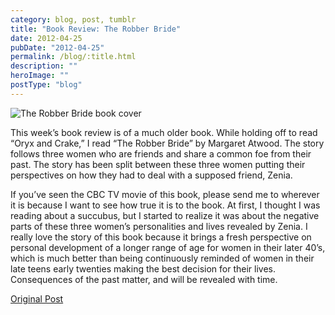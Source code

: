 ```yaml
---
category: blog, post, tumblr
title: "Book Review: The Robber Bride"
date: 2012-04-25
pubDate: "2012-04-25"
permalink: /blog/:title.html
description: ""
heroImage: ""
postType: "blog"
---
```


![The Robber Bride book cover](http://68.media.tumblr.com/tumblr_m2x5jjba4X1qz81kho1_400.jpg)

This week’s book review is of a much older book. While holding off to read “Oryx and Crake,” I read “The Robber Bride” by Margaret Atwood. The story follows three women who are friends and share a common foe from their past. The story has been split between these three women putting their perspectives on how they had to deal with a supposed friend, Zenia.

If you’ve seen the CBC TV movie of this book, please send me to wherever it is because I want to see how true it is to the book. At first, I thought I was reading about a succubus, but I started to realize it was about the negative parts of these three women’s personalities and lives revealed by Zenia. I really love the story of this book because it brings a fresh perspective on personal development of a longer range of age for women in their later 40’s, which is much better than being continuously reminded of women in their late teens early twenties making the best decision for their lives. Consequences of the past matter, and will be revealed with time.

[Original Post](http://jermspeaks.com/post/21788751282/this-weeks-book-review-is-of-a-much-older-book)
